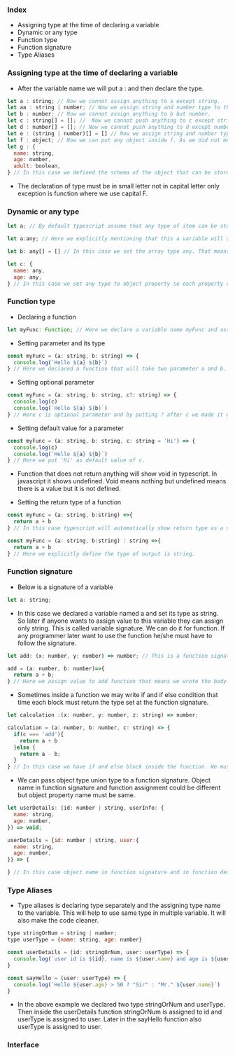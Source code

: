 ### Index

- Assigning type at the time of declaring a variable
- Dynamic or any type
- Function type
- Function signature
- Type Aliases


### Assigning type at the time of declaring a variable
- After the variable name we will put a : and then declare the type. 
```javascript
let a : string; // Now we cannot assign anything to a except string.
let aa : string | number; // Now we assign string and number type to this variable. Now we cannot assign anything to aa except string and number. This is called union type.
let b : number; // Now we cannot assign anything to b but number.
let c : string[] = []; //  Now we cannot push anything to c except string.
let d : number[] = []; // Now we cannot push anything to d except number.
let e : (string | number)[] = [] // Now we assign string and number type to this array. So we can push string and number only nothing other than that. 
let f : object; // Now we can put any object inside f. As we did not mention the schema so we can put any property to the object. As array is an object so we can store an array inside f. 
let g : {
  name: string,
  age: number,
  adult: boolean,
} // In this case we defined the schema of the object that can be stored inside g. So if we want to keep any object inside g it must have three properties name, age, adult and their value must have to be string, number and boolean respectively. As here property of the object is mentioned so we cannot insert an array inside it.
```

- The declaration of type must be in small letter not in capital letter only exception is function where we use capital F. 

### Dynamic or any type

```javascript
let a; // By default typescript assume that any type of item can be stored here. 

let a:any; // Here we explicitly mentioning that this a variable will store any type of data. We will always try to avoid any type as setting it means we cannot get the benefit of using typescript. We can only set this when we will not know in advance about the type of value it will hold. 

let b: any[] = [] // In this case we set the array type any. That means we can push string, number, boolean anything inside it. 

let c: {
  name: any,
  age: any,
} // In this case we set any type to object property so each property can store any type of data.

```

### Function type

- Declaring a function

```javascript
let myFunc: Function; // Here we declare a variable name myFunc and assign its type to function so later we can only assign function to myFunc variable nothing else. 
```

- Setting parameter and its type

```javascript
const myFunc = (a: string, b: string) => {
  console.log(`Hello ${a} ${b}`)
} // Here we declared a function that will take two parameter a and b. and set type string for both a and b. So at the time of calling the function if you pass props anything other than string it will show error. 
```

- Setting optional parameter

```javascript
const myFunc = (a: string, b: string, c?: string) => {
  console.log(c)
  console.log(`Hello ${a} ${b}`)
} // Here c is optional parameter and by putting ? after c we made it optional. If user do not pass c props then console.log of c will show undefined. 
```

- Setting default value for a parameter

```javascript
const myFunc = (a: string, b: string, c: string = 'Hi') => {
  console.log(c)
  console.log(`Hello ${a} ${b}`)
} // Here we put 'Hi' as default value of c. 
```

- Function that does not return anything will show void in typescript. In javascript it shows undefined. Void means nothing but undefined means there is a value but it is not defined. 

- Setting the return type of a function

```javascript
const myFunc = (a: string, b:string) =>{
  return a + b
} // In this case typescript will automatically show return type as a string as it infer that concatenation of two string will result a new string.
```

```javascript
const myFunc = (a: string, b:string) : string =>{
  return a + b
} // Here we explicitly define the type of output is string.
```
 
### Function signature

- Below is a signature of a variable
```javascript 
let a: string;
```
- In this case we declared a variable named a and set its type as string. So later if anyone wants to assign value to this variable they can assign only string. This is called variable signature. We can do it for function. If any programmer later want to use the function he/she must have to follow the signature. 

```javascript
let add: (x: number, y: number) => number; // This is a function signature that tells if you later assign a function to this variable then it will take two parameter and both of them must be number and the function must return a number. In the case the function can not be a void function. 

add = (a: number, b: number)=>{
  return a + b; 
} // Here we assign value to add function that means we wrote the body. We can give the parameter a different name. Here it is a and b instead of function signature x and y. We have to make sure that the parameter type must match with function signature. We cannot add new parameter to this function. And we cannot make this void function here. 
```
- Sometimes inside a function we may write if and if else condition that time each block must return the type set at the function signature. 

```javascript
let calculation :(x: number, y: number, z: string) => number;

calculation = (a: number, b: number, c: string) => {
  if(c === 'add'){
    return a + b
  }else {
    return a - b;
  }
} // In this case we have if and else block inside the function. We must have to return number from each block otherwise typescript will throw an error. 
```
- We can pass object type union type to a function signature. Object name in function signature and function assignment could be different but object property name must be same. 

```javascript
let userDetails: (id: number | string, userInfo: {
  name: string,
  age: number,
}) => void;

userDetails = {id: number | string, user:{
  name: string, 
  age: number,
}} => {

} // In this case object name in function signature and in function declaration is different but object property name is same. 
```

### Type Aliases


- Type aliases is declaring type separately and the assigning type name to the variable. This will help to use same type in multiple variable. It will also make the code cleaner. 

```javascript
type stringOrNum = string | number;
type userType = {name: string, age: number}

const userDetails = (id: stringOrNum, user: userType) => {
  console.log(`user id is ${id}, name is ${user.name} and age is ${user.age}`)
}

const sayHello = (user: userType) => {
  console.log(`Hello ${user.age} > 50 ? "Sir" : "Mr." ${user.name}`)
}
```
- In the above example we declared two type stringOrNum and userType. Then inside the userDetails function stringOrNum is assigned to id and userType is assigned to user. Later in the sayHello function also userType is assigned to user. 

### Interface
